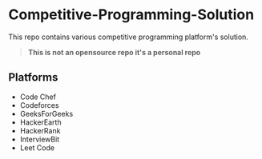 # Competitive-Programming-Solution
This repo contains various competitive programming platform's solution.


> **This is not an opensource repo it's a personal repo**



## Platforms
- Code Chef
- Codeforces
- GeeksForGeeks 
- HackerEarth
- HackerRank
- InterviewBit
- Leet Code
